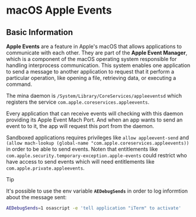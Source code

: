 # macOS Apple Events

## Basic Information

**Apple Events** are a feature in Apple's macOS that allows applications to communicate with each other. They are part of the **Apple Event Manager**, which is a component of the macOS operating system responsible for handling interprocess communication. This system enables one application to send a message to another application to request that it perform a particular operation, like opening a file, retrieving data, or executing a command.

The mina daemon is `/System/Library/CoreServices/appleeventsd` which registers the service `com.apple.coreservices.appleevents`.

Every application that can receive events will checking with this daemon providing its Apple Event Mach Port. And when an app wants to send an event to to it, the app will request this port from the daemon.

Sandboxed applications requires privileges like `allow appleevent-send` and `(allow mach-lookup (global-name "com.apple.coreservices.appleevents))` in order to be able to send events. Noten that entitlements like `com.apple.security.temporary-exception.apple-events` could restrict who have access to send events which will need entitlements like `com.apple.private.appleevents`.

> [!TIP]
> It's possible to use the env variable **`AEDebugSends`** in order to log informtion about the message sent:
>
> ```bash
> AEDebugSends=1 osascript -e 'tell application "iTerm" to activate'
> ```

